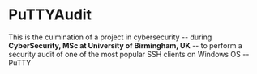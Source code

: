 # PuTTYAudit
This is the culmination of a project in cybersecurity -- during **CyberSecurity, MSc at University of Birmingham, UK** -- to perform a security audit of one of the most popular SSH clients on Windows OS -- PuTTY
